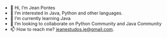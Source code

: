 - 👋 Hi, I’m Jean Pontes
- 👀 I’m interested in Java, Python and other languages.
- 🌱 I’m currently learning Java
- 💞️ I’m looking to collaborate on Python Community and Java Community
- 📫 How to reach me? jeanestudos.je@gmail.com.

<!---
JeanCGPontes/JeanCGPontes is a ✨ special ✨ repository because its `README.md` (this file) appears on your GitHub profile.
You can click the Preview link to take a look at your changes.
--->
